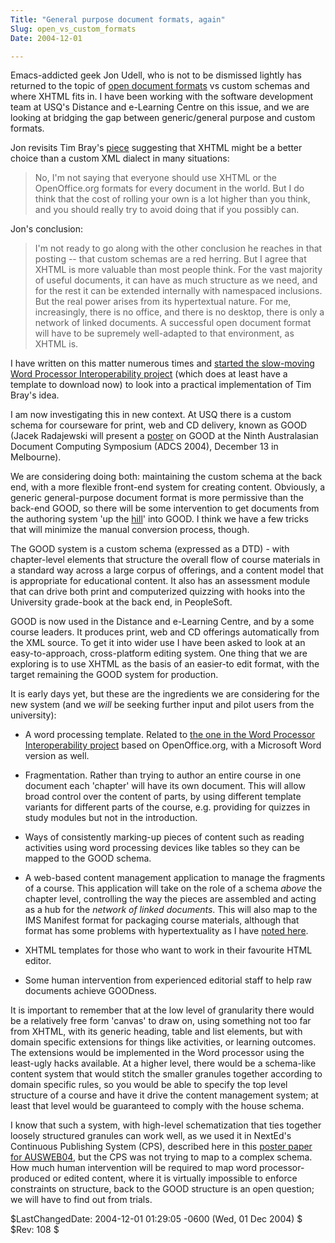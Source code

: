 ```yaml
---
Title: "General purpose document formats, again"
Slug: open_vs_custom_formats
Date: 2004-12-01

---
```

Emacs-addicted geek Jon Udell, who is not to be dismissed lightly has
returned to the topic of [open document
formats](http://weblog.infoworld.com/udell/2004/11/30.html#a1123) vs
custom schemas and where XHTML fits in. I have been working with the
software development team at USQ's Distance and e-Learning Centre on
this issue, and we are looking at bridging the gap between
generic/general purpose and custom formats.

Jon revisits Tim Bray's
[piece](http://www.tbray.org/ongoing/When/200x/2004/06/17/CustomSchemas)
suggesting that XHTML might be a better choice than a custom XML dialect
in many situations:

> No, I'm not saying that everyone should use XHTML or the
> OpenOffice.org formats for every document in the world. But I do think
> that the cost of rolling your own is a lot higher than you think, and
> you should really try to avoid doing that if you possibly can.

Jon's conclusion:

> I'm not ready to go along with the other conclusion he reaches in that
> posting -- that custom schemas are a red herring. But I agree that
> XHTML is more valuable than most people think. For the vast majority
> of useful documents, it can have as much structure as we need, and for
> the rest it can be extended internally with namespaced inclusions. But
> the real power arises from its hypertextual nature. For me,
> increasingly, there is no office, and there is no desktop, there is
> only a network of linked documents. A successful open document format
> will have to be supremely well-adapted to that environment, as XHTML
> is.

I have written on this matter numerous times and [started the
slow-moving Word Processor Interoperability project](wp_interop_project)
(which does at least have a template to download now) to look into a
practical implementation of Tim Bray's idea.

I am now investigating this in new context. At USQ there is a custom
schema for courseware for print, web and CD delivery, known as GOOD
(Jacek Radajewski will present a
[poster](http://www.cs.mu.oz.au/~alistair/adcs2004/program.html) on GOOD
at the Ninth Australasian Document Computing Symposium (ADCS 2004),
December 13 in Melbourne).

We are considering doing both: maintaining the custom schema at the back
end, with a more flexible front-end system for creating content.
Obviously, a generic general-purpose document format is more permissive
than the back-end GOOD, so there will be some intervention to get
documents from the authoring system 'up the
[hill](blog/2004/05/03/potentialenergy)' into GOOD. I think we have a
few tricks that will minimize the manual conversion process, though.

The GOOD system is a custom schema (expressed as a DTD) - with
chapter-level elements that structure the overall flow of course
materials in a standard way across a large corpus of offerings, and a
content model that is appropriate for educational content. It also has
an assessment module that can drive both print and computerized quizzing
with hooks into the University grade-book at the back end, in
PeopleSoft.

GOOD is now used in the Distance and e-Learning Centre, and by a some
course leaders. It produces print, web and CD offerings automatically
from the XML source. To get it into wider use I have been asked to look
at an easy-to-approach, cross-platform editing system. One thing that we
are exploring is to use XHTML as the basis of an easier-to edit format,
with the target remaining the GOOD system for production.

It is early days yet, but these are the ingredients we are considering
for the new system (and we *will* be seeking further input and pilot
users from the university):

-   A word processing template. Related to [the one in the Word
    Processor Interoperability project](wp_interop_project) based on
    OpenOffice.org, with a Microsoft Word version as well.

<!-- -->

-   Fragmentation. Rather than trying to author an entire course in one
    document each 'chapter' will have its own document. This will allow
    broad control over the content of parts, by using different template
    variants for different parts of the course, e.g. providing for
    quizzes in study modules but not in the introduction.

<!-- -->

-   Ways of consistently marking-up pieces of content such as reading
    activities using word processing devices like tables so they can be
    mapped to the GOOD schema.

<!-- -->

-   A web-based content management application to manage the fragments
    of a course. This application will take on the role of a schema
    *above* the chapter level, controlling the way the pieces are
    assembled and acting as a hub for the *network of linked documents*.
    This will also map to the IMS Manifest format for packaging course
    materials, although that format has some problems with
    hypertextuality as I have [noted
    here](blog/2004/08/06/implementingims).

<!-- -->

-   XHTML templates for those who want to work in their favourite HTML
    editor.

<!-- -->

-   Some human intervention from experienced editorial staff to help raw
    documents achieve GOODness.

It is important to remember that at the low level of granularity there
would be a relatively free form 'canvas' to draw on, using something not
too far from XHTML, with its generic heading, table and list elements,
but with domain specific extensions for things like activities, or
learning outcomes. The extensions would be implemented in the Word
processor using the least-ugly hacks available. At a higher level, there
would be a schema-like content system that would stitch the smaller
granules together according to domain specific rules, so you would be
able to specify the top level structure of a course and have it drive
the content management system; at least that level would be guaranteed
to comply with the house schema.

I know that such a system, with high-level schematization that ties
together loosely structured granules can work well, as we used it in
NextEd's Continuous Publishing System (CPS), described here in this
[poster paper for
AUSWEB04](http://ausweb.scu.edu.au/aw04/papers/edited/sefton2/paper.html),
but the CPS was not trying to map to a complex schema. How much human
intervention will be required to map word processor-produced or edited
content, where it is virtually impossible to enforce constraints on
structure, back to the GOOD structure is an open question; we will have
to find out from trials.

\$LastChangedDate: 2004-12-01 01:29:05 -0600 (Wed, 01 Dec 2004) \$
\$Rev: 108 \$
